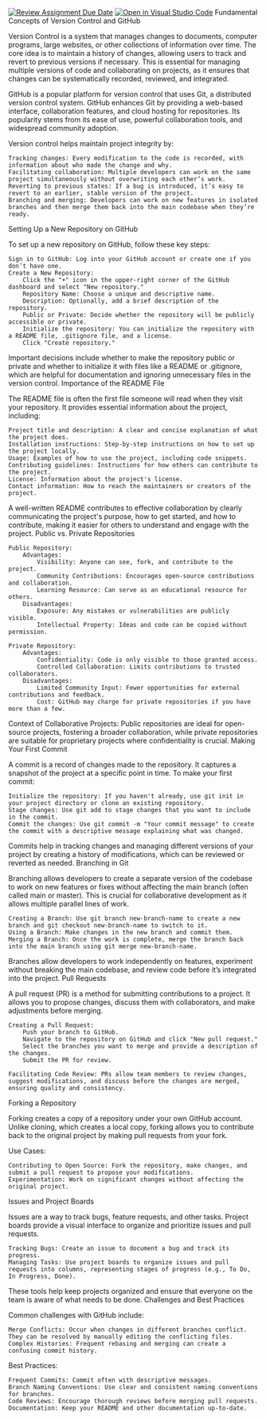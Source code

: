 [![Review Assignment Due Date](https://classroom.github.com/assets/deadline-readme-button-22041afd0340ce965d47ae6ef1cefeee28c7c493a6346c4f15d667ab976d596c.svg)](https://classroom.github.com/a/8wgCKhpZ)
[![Open in Visual Studio Code](https://classroom.github.com/assets/open-in-vscode-2e0aaae1b6195c2367325f4f02e2d04e9abb55f0b24a779b69b11b9e10269abc.svg)](https://classroom.github.com/online_ide?assignment_repo_id=15626513&assignment_repo_type=AssignmentRepo)
Fundamental Concepts of Version Control and GitHub

Version Control is a system that manages changes to documents, computer programs, large websites, or other collections of information over time. The core idea is to maintain a history of changes, allowing users to track and revert to previous versions if necessary. This is essential for managing multiple versions of code and collaborating on projects, as it ensures that changes can be systematically recorded, reviewed, and integrated.

GitHub is a popular platform for version control that uses Git, a distributed version control system. GitHub enhances Git by providing a web-based interface, collaboration features, and cloud hosting for repositories. Its popularity stems from its ease of use, powerful collaboration tools, and widespread community adoption.

Version control helps maintain project integrity by:

    Tracking changes: Every modification to the code is recorded, with information about who made the change and why.
    Facilitating collaboration: Multiple developers can work on the same project simultaneously without overwriting each other’s work.
    Reverting to previous states: If a bug is introduced, it’s easy to revert to an earlier, stable version of the project.
    Branching and merging: Developers can work on new features in isolated branches and then merge them back into the main codebase when they’re ready.

Setting Up a New Repository on GitHub

To set up a new repository on GitHub, follow these key steps:

    Sign in to GitHub: Log into your GitHub account or create one if you don’t have one.
    Create a New Repository:
        Click the "+" icon in the upper-right corner of the GitHub dashboard and select "New repository."
        Repository Name: Choose a unique and descriptive name.
        Description: Optionally, add a brief description of the repository.
        Public or Private: Decide whether the repository will be publicly accessible or private.
        Initialize the repository: You can initialize the repository with a README file, .gitignore file, and a license.
        Click "Create repository."

Important decisions include whether to make the repository public or private and whether to initialize it with files like a README or .gitignore, which are helpful for documentation and ignoring unnecessary files in the version control.
Importance of the README File

The README file is often the first file someone will read when they visit your repository. It provides essential information about the project, including:

    Project title and description: A clear and concise explanation of what the project does.
    Installation instructions: Step-by-step instructions on how to set up the project locally.
    Usage: Examples of how to use the project, including code snippets.
    Contributing guidelines: Instructions for how others can contribute to the project.
    License: Information about the project's license.
    Contact information: How to reach the maintainers or creators of the project.

A well-written README contributes to effective collaboration by clearly communicating the project's purpose, how to get started, and how to contribute, making it easier for others to understand and engage with the project.
Public vs. Private Repositories

    Public Repository:
        Advantages:
            Visibility: Anyone can see, fork, and contribute to the project.
            Community Contributions: Encourages open-source contributions and collaboration.
            Learning Resource: Can serve as an educational resource for others.
        Disadvantages:
            Exposure: Any mistakes or vulnerabilities are publicly visible.
            Intellectual Property: Ideas and code can be copied without permission.

    Private Repository:
        Advantages:
            Confidentiality: Code is only visible to those granted access.
            Controlled Collaboration: Limits contributions to trusted collaborators.
        Disadvantages:
            Limited Community Input: Fewer opportunities for external contributions and feedback.
            Cost: GitHub may charge for private repositories if you have more than a few.

Context of Collaborative Projects: Public repositories are ideal for open-source projects, fostering a broader collaboration, while private repositories are suitable for proprietary projects where confidentiality is crucial.
Making Your First Commit

A commit is a record of changes made to the repository. It captures a snapshot of the project at a specific point in time. To make your first commit:

    Initialize the repository: If you haven't already, use git init in your project directory or clone an existing repository.
    Stage changes: Use git add to stage changes that you want to include in the commit.
    Commit the changes: Use git commit -m "Your commit message" to create the commit with a descriptive message explaining what was changed.

Commits help in tracking changes and managing different versions of your project by creating a history of modifications, which can be reviewed or reverted as needed.
Branching in Git

Branching allows developers to create a separate version of the codebase to work on new features or fixes without affecting the main branch (often called main or master). This is crucial for collaborative development as it allows multiple parallel lines of work.

    Creating a Branch: Use git branch new-branch-name to create a new branch and git checkout new-branch-name to switch to it.
    Using a Branch: Make changes in the new branch and commit them.
    Merging a Branch: Once the work is complete, merge the branch back into the main branch using git merge new-branch-name.

Branches allow developers to work independently on features, experiment without breaking the main codebase, and review code before it’s integrated into the project.
Pull Requests

A pull request (PR) is a method for submitting contributions to a project. It allows you to propose changes, discuss them with collaborators, and make adjustments before merging.

    Creating a Pull Request:
        Push your branch to GitHub.
        Navigate to the repository on GitHub and click "New pull request."
        Select the branches you want to merge and provide a description of the changes.
        Submit the PR for review.

    Facilitating Code Review: PRs allow team members to review changes, suggest modifications, and discuss before the changes are merged, ensuring quality and consistency.

Forking a Repository

Forking creates a copy of a repository under your own GitHub account. Unlike cloning, which creates a local copy, forking allows you to contribute back to the original project by making pull requests from your fork.

Use Cases:

    Contributing to Open Source: Fork the repository, make changes, and submit a pull request to propose your modifications.
    Experimentation: Work on significant changes without affecting the original project.

Issues and Project Boards

Issues are a way to track bugs, feature requests, and other tasks. Project boards provide a visual interface to organize and prioritize issues and pull requests.

    Tracking Bugs: Create an issue to document a bug and track its progress.
    Managing Tasks: Use project boards to organize issues and pull requests into columns, representing stages of progress (e.g., To Do, In Progress, Done).

These tools help keep projects organized and ensure that everyone on the team is aware of what needs to be done.
Challenges and Best Practices

Common challenges with GitHub include:

    Merge Conflicts: Occur when changes in different branches conflict. They can be resolved by manually editing the conflicting files.
    Complex Histories: Frequent rebasing and merging can create a confusing commit history.

Best Practices:

    Frequent Commits: Commit often with descriptive messages.
    Branch Naming Conventions: Use clear and consistent naming conventions for branches.
    Code Reviews: Encourage thorough reviews before merging pull requests.
    Documentation: Keep your README and other documentation up-to-date.
